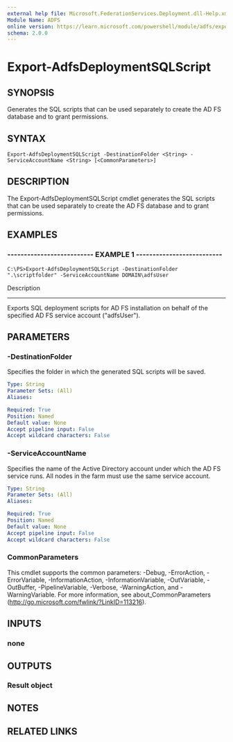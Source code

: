 ```yaml
---
external help file: Microsoft.FederationServices.Deployment.dll-Help.xml
Module Name: ADFS
online version: https://learn.microsoft.com/powershell/module/adfs/export-adfsdeploymentsqlscript?view=windowsserver2012-ps&wt.mc_id=ps-gethelp
schema: 2.0.0
---
```


# Export-AdfsDeploymentSQLScript

## SYNOPSIS
Generates the SQL scripts that can be used separately to create the AD FS database and to grant permissions.

## SYNTAX

```
Export-AdfsDeploymentSQLScript -DestinationFolder <String> -ServiceAccountName <String> [<CommonParameters>]
```

## DESCRIPTION
The Export-AdfsDeploymentSQLScript cmdlet generates the SQL scripts that can be used separately to create the AD FS database and to grant permissions.

## EXAMPLES

### -------------------------- EXAMPLE 1 --------------------------
```
C:\PS>Export-AdfsDeploymentSQLScript -DestinationFolder ".\scriptfolder" -ServiceAccountName DOMAIN\adfsUser
```

Description

-----------

Exports SQL deployment scripts for AD FS installation on behalf of the specified AD FS service account ("adfsUser").

## PARAMETERS

### -DestinationFolder
Specifies the folder in which the generated SQL scripts will be saved.

```yaml
Type: String
Parameter Sets: (All)
Aliases: 

Required: True
Position: Named
Default value: None
Accept pipeline input: False
Accept wildcard characters: False
```

### -ServiceAccountName
Specifies the name of the Active Directory account under which the AD FS service runs. 
All nodes in the farm must use the same service account.

```yaml
Type: String
Parameter Sets: (All)
Aliases: 

Required: True
Position: Named
Default value: None
Accept pipeline input: False
Accept wildcard characters: False
```

### CommonParameters
This cmdlet supports the common parameters: -Debug, -ErrorAction, -ErrorVariable, -InformationAction, -InformationVariable, -OutVariable, -OutBuffer, -PipelineVariable, -Verbose, -WarningAction, and -WarningVariable. For more information, see about_CommonParameters (http://go.microsoft.com/fwlink/?LinkID=113216).

## INPUTS

### none

## OUTPUTS

### Result object

## NOTES

## RELATED LINKS

